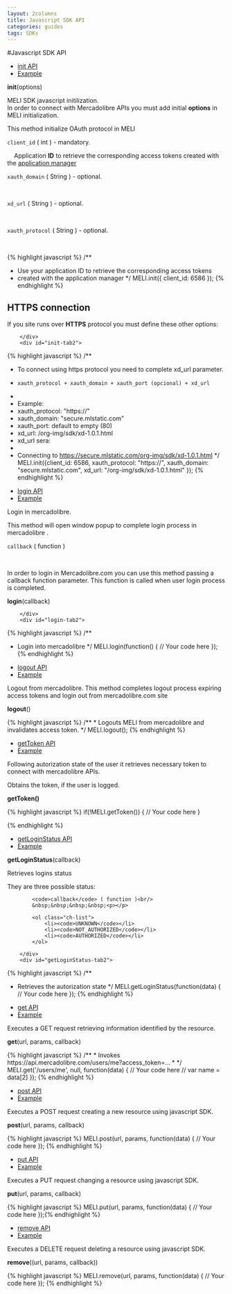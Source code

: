 ```yaml
---
layout: 2columns
title: Javascript SDK API
categories: guides
tags: SDKs
---
```



#Javascript SDK API

<div id="init">
	<ul>
		<li><a href="#init-tab1">init API</a></li>
		<li><a href="#init-tab2">Example</a></li>
	</ul>
	<div>
		<div id="init-tab1">
			<p><strong>init</strong>(options)</p>
			<p>MELI SDK javascript initilization.<br/> 
				In order to connect with Mercadolibre APIs you must add initial <strong>options</strong> in MELI initialization. 
			</p>
			<p>This method initialize OAuth protocol in MELI</p>

<code>client_id</code> ( int ) - mandatory. <br/> 
	
&nbsp;&nbsp;&nbsp;&nbsp;Application <strong>ID</strong> to retrieve the corresponding access tokens created with the <a href="http://applications.mercadolibre.com/">application manager</a> <br/> 

<code>xauth_domain</code> ( String ) - optional. <br/> 
	
&nbsp;&nbsp;&nbsp;&nbsp;<br/> 

<code>xd_url</code> ( String ) - optional. <br/> 
	
&nbsp;&nbsp;&nbsp;&nbsp;<br/> 

<code>xauth_protocol</code> ( String ) - optional. <br/> 
	
&nbsp;&nbsp;&nbsp;&nbsp;<br/> 


{% highlight javascript %}
/**
 * Use your application ID to retrieve the corresponding access tokens 
 * created with the application manager
 */
MELI.init({ client_id: 6586 });
{% endhighlight %}

<h2>HTTPS connection</h2>

<p>If you site runs over <strong>HTTPS</strong> protocol you must define these other options:</p>

		</div>
		<div id="init-tab2">
{% highlight javascript %}
/**
 * To connect using https protocol you need to complete xd_url parameter.
 *     xauth_protocol + xauth_domain + xauth_port (opcional) + xd_url
 *
 * Example: 
 * xauth_protocol: "https://"
 * xauth_domain: "secure.mlstatic.com"
 * xauth_port: default to empty (80)
 * xd_url: /org-img/sdk/xd-1.0.1.html
 * xd_url sera:
 * 
 * Connecting to https://secure.mlstatic.com/org-img/sdk/xd-1.0.1.html
 */ 
MELI.init({client_id: 6586,
    xauth_protocol: "https://",
	xauth_domain: "secure.mlstatic.com",
	xd_url: "/org-img/sdk/xd-1.0.1.html"
});
{% endhighlight %}
		</div>
	</div>
</div>

<script>
	var foo = $("#init").tabNavigator();
</script>





<div id="login">
	<ul>
		<li><a href="#login-tab1">login API</a></li>
		<li><a href="#login-tab2">Example</a></li>
	</ul>
	<div>
		<div id="login-tab1">
			<p>Login in mercadolibre. </p>
			<p>This method will open window popup to complete login process in mercadolibre .</p>  

<code>callback</code> ( function )<br/> 
	
&nbsp;&nbsp;&nbsp;&nbsp;<p>In order to login in Mercadolibre.com you can use this method passing a callback function parameter. This function is called when user login process is completed.</p>
		<p><strong>login</strong>(callback)</p>

		</div>
		<div id="login-tab2">
{% highlight javascript %}
/**
 * Login into mercadolibre
 */
MELI.login(function() {
	// Your code here
});
{% endhighlight %}
		</div>
	</div>
</div>

<script>
	var foo = $("#login").tabNavigator();
</script>

<div id="logout">
	<ul>
		<li><a href="#logout-tab1">logout API</a></li>
		<li><a href="#logout-tab2">Example</a></li>
	</ul>
	<div>
		<div id="logout-tab1">
			<p>Logout from mercadolibre. This method completes logout process expiring access tokens and login out from mercadolibre.com site</p>
		<p><strong>logout</strong>()</p>
		</div>
		<div id="logout-tab2">
{% highlight javascript %}
/**
 * Logouts MELI from mercadolibre and invalidates access token.
 */
MELI.logout();
{% endhighlight %}
		</div>
	</div>
</div>

<script>
	var foo = $("#logout").tabNavigator();
</script>



<div id="getToken">
	<ul>
		<li><a href="#getToken-tab1">getToken API</a></li>
		<li><a href="#getToken-tab2">Example</a></li>
	</ul>
	<div>
		<div id="get-tab1">
		<p>Following autorization state of the user it retrieves necessary token to connect with mercadolibre APIs.</p>
		<p>Obtains the token, if the user is logged.</p>
		<p><strong><strong>getToken</strong>()</strong></p>
		</div>
		<div id="getToken-tab2">
{% highlight javascript %}
if(!MELI.getToken()) {
	// Your code here
} 

{% endhighlight %}
		</div>
	</div>
</div>

<script>
	var foo = $("#getToken").tabNavigator();
</script>



<div id="getLoginStatus">
	<ul>
		<li><a href="#getLoginStatus-tab1">getLoginStatus API</a></li>
		<li><a href="#getLoginStatus-tab2">Example</a></li>
	</ul>
	<div>
		<div id="getLoginStatus-tab1">
		<p><strong>getLoginStatus</strong>(callback)</p>
			<p>Retrieves logins status</p>
			<p>They are three possible status:</p>

			<code>callback</code> ( function )<br/> 
			&nbsp;&nbsp;&nbsp;&nbsp;<p></p>

			<ol class="ch-list">
				<li><code>UNKNOWN</code></li>
				<li><code>NOT_AUTHORIZED</code></li>
				<li><code>AUTHORIZED</code></li>
			</ol>

		</div>
		<div id="getLoginStatus-tab2">
{% highlight javascript %}
/**
 * Retrieves the autorization state
 */
MELI.getLoginStatus(function(data) {
	// Your code here
});
{% endhighlight %}
		</div>
	</div>
</div>

<script>
	var foo = $("#getLoginStatus").tabNavigator();
</script>


<div id="get">
	<ul>
		<li><a href="#get-tab1">get API</a></li>
		<li><a href="#get-tab2">Example</a></li>
	</ul>
	<div>
		<div id="get-tab1">
			<p>Executes a GET request retrieving information identified by the resource.</p>
		<p><strong>get</strong>(url, params, callback)</p>
		</div>
		<div id="get-tab2">
{% highlight javascript %}
/**
 * Invokes https://api.mercadolibre.com/users/me?access_token=...
 *
 */
MELI.get('/users/me', null, function(data) {
    // Your code here
    // var name = data[2]
});
{% endhighlight %}
		</div>
	</div>
</div>

<script>
	var foo = $("#get").tabNavigator();
</script>



<div id="post">
	<ul>
		<li><a href="#post-tab1">post API</a></li>
		<li><a href="#post-tab2">Example</a></li>
	</ul>
	<div>
		<div id="post-tab1">
			<p>Executes a POST request creating a new resource using javascript SDK. </p>
		<p><strong>post</strong>(url, params, callback)</p>
		</div>
		<div id="post-tab2">
{% highlight javascript %}
MELI.post(url, params, function(data) {
	// Your code here
});
{% endhighlight %}
		</div>
	</div>
</div>

<script>
	var foo = $("#post").tabNavigator();
</script>




<div id="put">
	<ul>
		<li><a href="#put-tab1">put API</a></li>
		<li><a href="#put-tab2">Example</a></li>
	</ul>
	<div>
		<div id="put-tab1">
			<p>Executes a PUT request changing a resource using javascript SDK. </p>
		<p><strong>put</strong>(url, params, callback)</p>
		</div>
		<div id="put-tab2">
{% highlight javascript %}
MELI.put(url, params, function(data) {
	// Your code here
});{% endhighlight %}
		</div>
	</div>
</div>

<script>
	var foo = $("#put").tabNavigator();
</script>



<div id="remove">
	<ul>
		<li><a href="#remove-tab1">remove API</a></li>
		<li><a href="#remove-tab2">Example</a></li>
	</ul>
	<div>
		<div id="remove-tab1">
			<p>Executes a DELETE request deleting a resource using javascript SDK. </p>
			<p><strong>remove</strong>((url, params, callback))</p>
		</div>
		<div id="remove-tab2">
{% highlight javascript %}
MELI.remove(url, params, function(data) {
	// Your code here
});
{% endhighlight %}
		</div>
	</div>
</div>

<script>
	var foo = $("#remove").tabNavigator();
</script>

